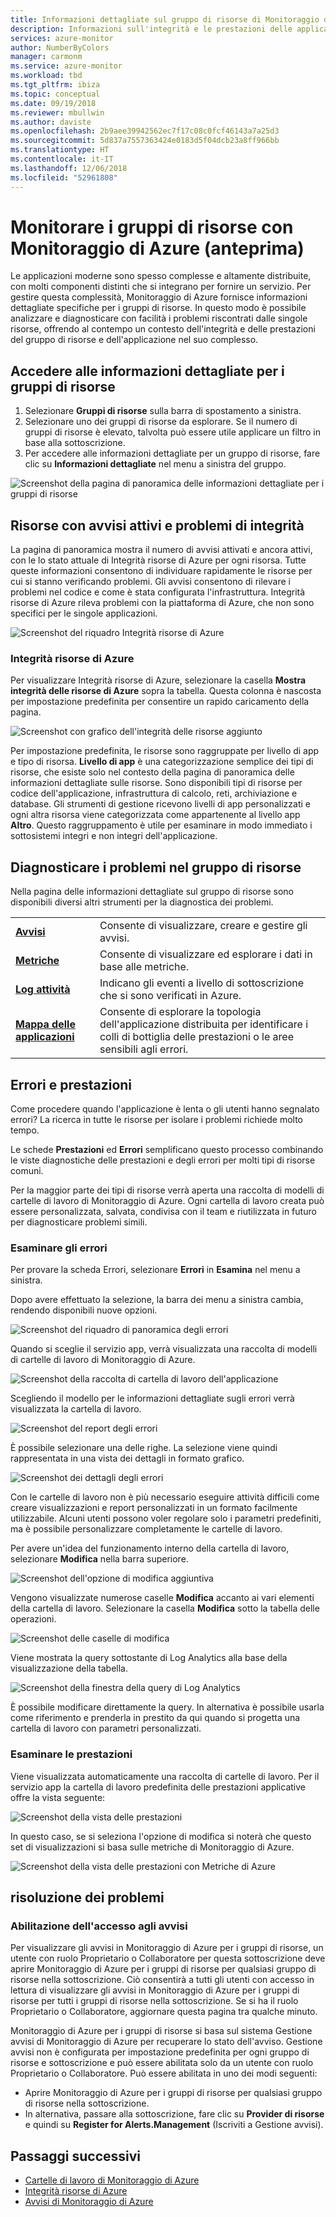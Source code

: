 ```yaml
---
title: Informazioni dettagliate sul gruppo di risorse di Monitoraggio di Azure | Microsoft Docs
description: Informazioni sull'integrità e le prestazioni delle applicazioni e dei servizi distribuiti a livello di gruppo di risorse con Monitoraggio di Azure
services: azure-monitor
author: NumberByColors
manager: carmonm
ms.service: azure-monitor
ms.workload: tbd
ms.tgt_pltfrm: ibiza
ms.topic: conceptual
ms.date: 09/19/2018
ms.reviewer: mbullwin
ms.author: daviste
ms.openlocfilehash: 2b9aee39942562ec7f17c08c0fcf46143a7a25d3
ms.sourcegitcommit: 5d837a7557363424e0183d5f04dcb23a8ff966bb
ms.translationtype: HT
ms.contentlocale: it-IT
ms.lasthandoff: 12/06/2018
ms.locfileid: "52961808"
---
```

# <a name="monitor-resource-groups-with-azure-monitor-preview"></a>Monitorare i gruppi di risorse con Monitoraggio di Azure (anteprima)

Le applicazioni moderne sono spesso complesse e altamente distribuite, con molti componenti distinti che si integrano per fornire un servizio. Per gestire questa complessità, Monitoraggio di Azure fornisce informazioni dettagliate specifiche per i gruppi di risorse. In questo modo è possibile analizzare e diagnosticare con facilità i problemi riscontrati dalle singole risorse, offrendo al contempo un contesto dell'integrità e delle prestazioni del gruppo di risorse e dell'applicazione nel suo complesso.

## <a name="access-insights-for-resource-groups"></a>Accedere alle informazioni dettagliate per i gruppi di risorse

1. Selezionare **Gruppi di risorse** sulla barra di spostamento a sinistra.
2. Selezionare uno dei gruppi di risorse da esplorare. Se il numero di gruppi di risorse è elevato, talvolta può essere utile applicare un filtro in base alla sottoscrizione.
3. Per accedere alle informazioni dettagliate per un gruppo di risorse, fare clic su **Informazioni dettagliate** nel menu a sinistra del gruppo.

![Screenshot della pagina di panoramica delle informazioni dettagliate per i gruppi di risorse](./media/resource-group-insights/0001-overview.png)

## <a name="resources-with-active-alerts-and-health-issues"></a>Risorse con avvisi attivi e problemi di integrità

La pagina di panoramica mostra il numero di avvisi attivati e ancora attivi, con le lo stato attuale di Integrità risorse di Azure per ogni risorsa. Tutte queste informazioni consentono di individuare rapidamente le risorse per cui si stanno verificando problemi. Gli avvisi consentono di rilevare i problemi nel codice e come è stata configurata l'infrastruttura. Integrità risorse di Azure rileva problemi con la piattaforma di Azure, che non sono specifici per le singole applicazioni.

![Screenshot del riquadro Integrità risorse di Azure](./media/resource-group-insights/0002-overview.png)

### <a name="azure-resource-health"></a>Integrità risorse di Azure

Per visualizzare Integrità risorse di Azure, selezionare la casella **Mostra integrità delle risorse di Azure** sopra la tabella. Questa colonna è nascosta per impostazione predefinita per consentire un rapido caricamento della pagina.

![Screenshot con grafico dell'integrità delle risorse aggiunto](./media/resource-group-insights/0003-overview.png)

Per impostazione predefinita, le risorse sono raggruppate per livello di app e tipo di risorsa. **Livello di app** è una categorizzazione semplice dei tipi di risorse, che esiste solo nel contesto della pagina di panoramica delle informazioni dettagliate sulle risorse. Sono disponibili tipi di risorse per codice dell'applicazione, infrastruttura di calcolo, reti, archiviazione e database. Gli strumenti di gestione ricevono livelli di app personalizzati e ogni altra risorsa viene categorizzata come appartenente al livello app **Altro**. Questo raggruppamento è utile per esaminare in modo immediato i sottosistemi integri e non integri dell'applicazione.

## <a name="diagnose-issues-in-your-resource-group"></a>Diagnosticare i problemi nel gruppo di risorse

Nella pagina delle informazioni dettagliate sul gruppo di risorse sono disponibili diversi altri strumenti per la diagnostica dei problemi.

   |         |          |
   | ---------------- |:-----|
   | [**Avvisi**](https://docs.microsoft.com/azure/monitoring-and-diagnostics/monitoring-overview-unified-alerts)      |  Consente di visualizzare, creare e gestire gli avvisi. |
   | [**Metriche**](https://docs.microsoft.com/azure/monitoring-and-diagnostics/monitoring-overview-metrics) | Consente di visualizzare ed esplorare i dati in base alle metriche.    |
   | [**Log attività**](https://docs.microsoft.com/azure/monitoring-and-diagnostics/monitoring-overview-activity-logs) | Indicano gli eventi a livello di sottoscrizione che si sono verificati in Azure.  |
   | [**Mappa delle applicazioni**](https://docs.microsoft.com/azure/application-insights/app-insights-app-map) | Consente di esplorare la topologia dell'applicazione distribuita per identificare i colli di bottiglia delle prestazioni o le aree sensibili agli errori. |

## <a name="failures-and-performance"></a>Errori e prestazioni

Come procedere quando l'applicazione è lenta o gli utenti hanno segnalato errori? La ricerca in tutte le risorse per isolare i problemi richiede molto tempo.

Le schede **Prestazioni** ed **Errori** semplificano questo processo combinando le viste diagnostiche delle prestazioni e degli errori per molti tipi di risorse comuni.

Per la maggior parte dei tipi di risorse verrà aperta una raccolta di modelli di cartelle di lavoro di Monitoraggio di Azure. Ogni cartella di lavoro creata può essere personalizzata, salvata, condivisa con il team e riutilizzata in futuro per diagnosticare problemi simili.

### <a name="investigate-failures"></a>Esaminare gli errori

Per provare la scheda Errori, selezionare **Errori** in **Esamina** nel menu a sinistra.

Dopo avere effettuato la selezione, la barra dei menu a sinistra cambia, rendendo disponibili nuove opzioni.

![Screenshot del riquadro di panoramica degli errori](./media/resource-group-insights/00004-failures.png)

Quando si sceglie il servizio app, verrà visualizzata una raccolta di modelli di cartelle di lavoro di Monitoraggio di Azure.

![Screenshot della raccolta di cartella di lavoro dell'applicazione](./media/resource-group-insights/0005-failure-insights-workbook.png)

Scegliendo il modello per le informazioni dettagliate sugli errori verrà visualizzata la cartella di lavoro.

![Screenshot del report degli errori](./media/resource-group-insights/0006-failure-visual.png)

È possibile selezionare una delle righe. La selezione viene quindi rappresentata in una vista dei dettagli in formato grafico.

![Screenshot dei dettagli degli errori](./media/resource-group-insights/0007-failure-details.png)

Con le cartelle di lavoro non è più necessario eseguire attività difficili come creare visualizzazioni e report personalizzati in un formato facilmente utilizzabile. Alcuni utenti possono voler regolare solo i parametri predefiniti, ma è possibile personalizzare completamente le cartelle di lavoro.

Per avere un'idea del funzionamento interno della cartella di lavoro, selezionare **Modifica** nella barra superiore.

![Screenshot dell'opzione di modifica aggiuntiva](./media/resource-group-insights/0008-failure-edit.png)

Vengono visualizzate numerose caselle **Modifica** accanto ai vari elementi della cartella di lavoro. Selezionare la casella **Modifica** sotto la tabella delle operazioni.

![Screenshot delle caselle di modifica](./media/resource-group-insights/0009-failure-edit-graph.png)

Viene mostrata la query sottostante di Log Analytics alla base della visualizzazione della tabella.

 ![Screenshot della finestra della query di Log Analytics](./media/resource-group-insights/0010-failure-edit-query.png)

È possibile modificare direttamente la query. In alternativa è possibile usarla come riferimento e prenderla in prestito da qui quando si progetta una cartella di lavoro con parametri personalizzati.

### <a name="investigate-performance"></a>Esaminare le prestazioni

Viene visualizzata automaticamente una raccolta di cartelle di lavoro. Per il servizio app la cartella di lavoro predefinita delle prestazioni applicative offre la vista seguente:

 ![Screenshot della vista delle prestazioni](./media/resource-group-insights/0011-performance.png)

In questo caso, se si seleziona l'opzione di modifica si noterà che questo set di visualizzazioni si basa sulle metriche di Monitoraggio di Azure.

 ![Screenshot della vista delle prestazioni con Metriche di Azure](./media/resource-group-insights/0012-performance-metrics.png)

## <a name="troubleshooting"></a>risoluzione dei problemi

### <a name="enabling-access-to-alerts"></a>Abilitazione dell'accesso agli avvisi

Per visualizzare gli avvisi in Monitoraggio di Azure per i gruppi di risorse, un utente con ruolo Proprietario o Collaboratore per questa sottoscrizione deve aprire Monitoraggio di Azure per i gruppi di risorse per qualsiasi gruppo di risorse nella sottoscrizione. Ciò consentirà a tutti gli utenti con accesso in lettura di visualizzare gli avvisi in Monitoraggio di Azure per i gruppi di risorse per tutti i gruppi di risorse nella sottoscrizione. Se si ha il ruolo Proprietario o Collaboratore, aggiornare questa pagina tra qualche minuto.

Monitoraggio di Azure per i gruppi di risorse si basa sul sistema Gestione avvisi di Monitoraggio di Azure per recuperare lo stato dell'avviso. Gestione avvisi non è configurata per impostazione predefinita per ogni gruppo di risorse e sottoscrizione e può essere abilitata solo da un utente con ruolo Proprietario o Collaboratore. Può essere abilitata in uno dei modi seguenti:
* Aprire Monitoraggio di Azure per i gruppi di risorse per qualsiasi gruppo di risorse nella sottoscrizione.
* In alternativa, passare alla sottoscrizione, fare clic su **Provider di risorse** e quindi su **Register for Alerts.Management** (Iscriviti a Gestione avvisi).

## <a name="next-steps"></a>Passaggi successivi

- [Cartelle di lavoro di Monitoraggio di Azure](https://docs.microsoft.com/azure/application-insights/app-insights-usage-workbooks)
- [Integrità risorse di Azure](https://docs.microsoft.com/azure/service-health/resource-health-overview)
- [Avvisi di Monitoraggio di Azure](https://docs.microsoft.com/azure/monitoring-and-diagnostics/monitoring-overview-unified-alerts)
